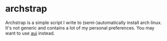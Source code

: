 archstrap
=========

Archstrap is a simple script I write to (semi-)automatically install
arch linux. It's not generic and contains a lot of my personal
preferences. You may want to use
[aui](https://github.com/helmuthdu/aui) instead.
